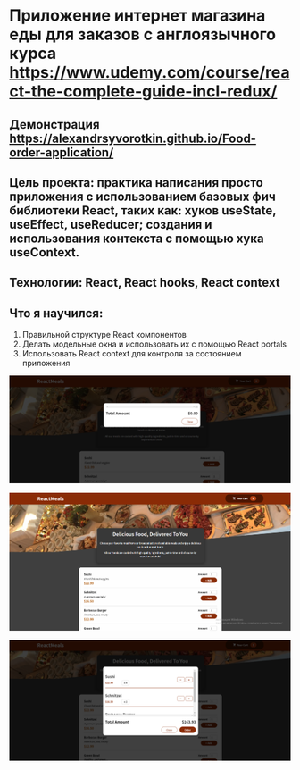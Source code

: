 # Приложение интернет магазина еды для заказов с англоязычного курса https://www.udemy.com/course/react-the-complete-guide-incl-redux/ 

## Демонстрация https://alexandrsyvorotkin.github.io/Food-order-application/ 

## Цель проекта: практика написания просто приложения с использованием базовых фич библиотеки React, таких как: хуков useState, useEffect, useReducer; создания и использования контекста с помощью хука useContext. 

## Технологии: React, React hooks, React context

## Что я научился: 
1) Правильной структуре React компонентов
2) Делать модельные окна и использовать их с помощью React portals
3) Использовать React context для контроля за состоянием приложения

![](ForReadme/Screenshot_1.png)

![](ForReadme/Screenshot_2.png)

![](ForReadme/Screenshot_3.png)






